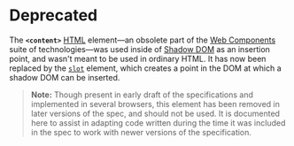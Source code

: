 # Deprecated

The **`<content>`** [HTML](https://developer.mozilla.org/en-US/docs/Web/HTML) element—an obsolete part of the [Web Components](https://developer.mozilla.org/en-US/docs/Web/Web_Components) suite of technologies—was used inside of [Shadow DOM](https://developer.mozilla.org/en-US/docs/Web/Web_Components/Using_shadow_DOM) as an insertion point, and wasn't meant to be used in ordinary HTML. It has now been replaced by the [`slot`](slot!) element, which creates a point in the DOM at which a shadow DOM can be inserted.

> **Note:** Though present in early draft of the specifications and implemented in several browsers, this element has been removed in later versions of the spec, and should not be used. It is documented here to assist in adapting code written during the time it was included in the spec to work with newer versions of the specification.
